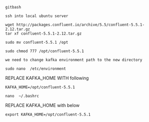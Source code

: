 ```
gitbash 

ssh into local ubuntu server
```

```
wget http://packages.confluent.io/archive/5.5/confluent-5.5.1-2.12.tar.gz
tar xf confluent-5.5.1-2.12.tar.gz
```


```
sudo mv confluent-5.5.1 /opt

sudo chmod 777 /opt/confluent-5.5.1
```

 

```
we need to change kafka environment path to the new directory
```

```
sudo nano  /etc/environment
```

REPLACE KAFKA_HOME WITH following

```
KAFKA_HOME=/opt/confluent-5.5.1
```

```
nano  ~/.bashrc
```
REPLACE KAFKA_HOME with below

```
export KAFKA_HOME=/opt/confluent-5.5.1
```


